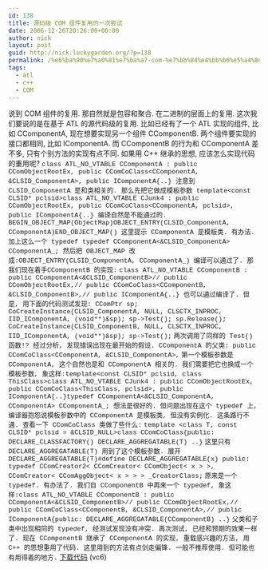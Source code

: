 ```yaml
---
id: 138
title: 源码级 COM 组件复用的一次尝试
date: 2006-12-26T20:26:00+00:00
author: nick
layout: post
guid: http://nick.luckygarden.org/?p=138
permalink: /%e6%ba%90%e7%a0%81%e7%ba%a7-com-%e7%bb%84%e4%bb%b6%e5%a4%8d%e7%94%a8%e7%9a%84%e4%b8%80%e6%ac%a1%e5%b0%9d%e8%af%95/
tags:
  - atl
  - c++
  - COM
---
```

说到 COM 组件的复用. 那自然就是包容和聚合. 在二进制的层面上的复用. 这次我们要说的是在基于 ATL 的源代码级的复用. 比如已经有了一个 ATL 实现的组件, 比如 CComponentA, 现在想要实现另一个组件 CComponentB. 两个组件要实现的接口都相同, 比如 IComponentA. 而 CComponentB 的行为和 CComponentA 差不多, 只有个别方法的实现有点不同. 如果用 C++ 继承的思想, 应该怎么实现代码的重用呢?</font>
<font face="Courier New" size="2">class ATL_NO_VTABLE CComponentA :  public CComObjectRootEx<CComSingleThreadModel>, public CComCoClass<CComponentA, &CLSID_ComponentA>, public IComponentA{..}  注意到 CLSID_ComponentA 是和类相关的. 那么先把它做成模板参数 template<const CLSID* pclsid>class ATL_NO_VTABLE CJunk4 :  public CComObjectRootEx<CComSingleThreadModel>, public CComCoClass<CComponentA, pclsid>, public IComponentA{..} 编译自然是不能通过的.  BEGIN_OBJECT_MAP(ObjectMap)OBJECT_ENTRY(CLSID_ComponentA, CComponentA)END_OBJECT_MAP() 这里提示 CComponentA 是模板类. 有办法. 加上这么一个 typedef typedef CComponentA<&CLSID_ComponentA> CComponentA_; 然后把 OBJECT_MAP 改成:OBJECT_ENTRY(CLSID_ComponentA, CComponentA_) 编译可以通过了. 那我们现在着手CComponentB 的实现:</font>
<font face="Courier New" size="2">class ATL_NO_VTABLE CComponentB :  public CComponentA<&CLSID_ComponentB>// public CComObjectRootEx<CComSingleThreadModel>,// public CComCoClass<CComponentB, &CLSID_ComponentB>,// public IComponentA{..} 也可以通过编译了. 但是, 用下面的代码测试发现:  CComPtr<IComponentA> sp;</font>
<font face="Courier New" size="2"> CoCreateInstance(CLSID_ComponentA, NULL, CLSCTX_INPROC, IID_IComponentA, (void**)&sp); sp->Test(); sp.Release();</font>
<font face="Courier New" size="2"> CoCreateInstance(CLSID_ComponentB, NULL, CLSCTX_INPROC, IID_IComponentA, (void**)&sp); sp->Test();</font>
<font face="Courier New" size="2">两次调用了同样的 Test() 函数!? 经过分析, 发现错误出现在最开始的假设. CComponentA 的父类: public CComCoClass<CComponentA, &CLSID_ComponentA>,</font>
<font face="Courier New" size="2">第一个模板参数是 CComponentA, 这个自然也是和 CComponentA 相关的. 我们需要把它也换成一个模板参数, 象这样:template<const CLSID* pclsid, class ThisClass>class ATL_NO_VTABLE CJunk4 :  public CComObjectRootEx<CComSingleThreadModel>, public CComCoClass<ThisClass, pclsid>, public IComponentA{..}typedef CComponentA<&CLSID_ComponentA, CComponentA> CComponentA_; 想法是很好的. 但问题出现在这个 typedef 上, 编译器抱怨说模板参数中的 CComponentA 是模板类, 但没有实例化. 这条路行不通. 查看一下 CComCoClass 类做了些什么:</font>
<font face="Courier New" size="2">template <class T, const CLSID* pclsid = &CLSID_NULL>class CComCoClass{public:        DECLARE_CLASSFACTORY()        DECLARE_AGGREGATABLE(T)  ..}</font>
<font face="Courier New" size="2">这里只有 DECLARE_AGGREGATABLE(T) 用到了这个模板参数. 展开 DECLARE_AGGREGATABLE(T)#define DECLARE_AGGREGATABLE(x) public:        typedef CComCreator2< CComCreator< CComObject< x > >, CComCreator< CComAggObject< x > > > _CreatorClass;</font>
<font face="Courier New" size="2">原来是一个 typedef. 有办法了. 我们自 CComponentB 中再来一个 typedef, 象这样:class ATL_NO_VTABLE CComponentB :  public CComponentA<&CLSID_ComponentB>// public CComObjectRootEx<CComSingleThreadModel>,// public CComCoClass<CComponentB, &CLSID_ComponentA>,// public IComponentA{public: DECLARE_AGGREGATABLE(CComponentB) ..}</font>
<font face="Courier New" size="2">父类和子类中出现相同的 typedef, 经测试发现没有冲突. 再次测试, 已经和预期的效果一样了. </font>
<font face="Courier New" size="2">现在 CComponentB 继承了 CComponentA 的实现, 重载感兴趣的方法, 用 C++ 的思想重用了代码. 这里用到的方法有点剑走偏锋. 一般不推荐使用. 但可能也有用得着的地方.</font>
<a href="http://nicoster.googlepages.com/inheritdemo.rar">下载代码</a> (vc6)<font face="Courier New" size="2"> </font>
